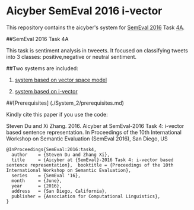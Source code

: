 # Aicyber SemEval 2016 i-vector

This repository contains the aicyber's system for [SemEval 2016](http://alt.qcri.org/semeval2016/) Task [4A](http://alt.qcri.org/semeval2016/task4/).

##SemEval 2016 Task 4A

This task is sentiment analysis in tweeets. It focused on classifying tweets into 3 classes: positive,negative or neutral sentiment.

##Two systems are included:

1. [system based on vector space model](./System_1)

2. [system based on i-vector](./System_2)

##[Prerequisites] (./System_2/prerequisites.md)


Kindly cite this paper if you use the code:

Steven Du and Xi Zhang. 2016. Aicyber at SemEval-2016 Task 4:  i-vector based sentence representation.
In Proceedings of the 10th International Workshop on Semantic Evaluation (SemEval 2016), San Diego, US


```
@InProceedings{SemEval:2016:task4,
  author    = {Steven Du and Zhang Xi},
  title     = {Aicyber at {SemEval}-2016 Task 4: i-vector based sentence representation},  booktitle = {Proceedings of the 10th International Workshop on Semantic Evaluation},
  series    = {SemEval '16},
  month     = {June},
  year      = {2016},
  address   = {San Diego, California},
  publisher = {Association for Computational Linguistics},
}
```
